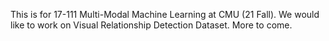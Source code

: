 This is for 17-111 Multi-Modal Machine Learning at CMU (21 Fall). We would like to work on Visual Relationship Detection Dataset.
More to come.
